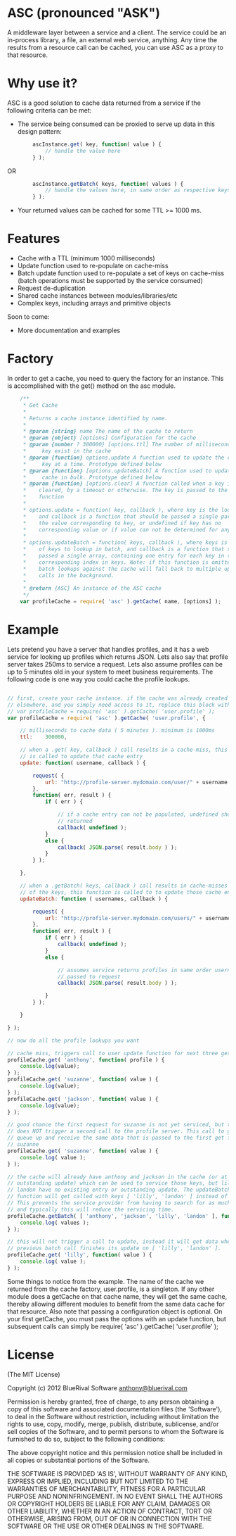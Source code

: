 ASC (pronounced "ASK")
========

A middleware layer between a service and a client. The service could be an
in-process library, a file, an external web service, anything. Any time the
results from a resource call can be cached, you can use ASC as a proxy to that
resource.


Why use it?
========

ASC is a good solution to cache data returned from a service if the following
criteria can be met:

* The service being consumed can be proxied to serve up data in this design
pattern:

```js
        ascInstance.get( key, function( value ) {
        	// handle the value here
        } );
```

OR

```js
        ascInstance.getBatch( keys, function( values ) {
        	// handle the values here, in same order as respective keys
        } );
```
* Your returned values can be cached for some TTL >= 1000 ms.


Features
========

* Cache with a TTL (minimum 1000 milliseconds)
* Update function used to re-populate on cache-miss
* Batch update function used to re-populate a set of keys on cache-miss (batch
operations must be supported by the service consumed)
* Request de-duplication
* Shared cache instances between modules/libraries/etc
* Complex keys, including arrays and primitive objects

Soon to come:

* More documentation and examples

Factory
========

In order to get a cache, you need to query the factory for an instance. This is
accomplished with the get() method on the asc module.

```js
	/**
	 * Get Cache
	 *
	 * Returns a cache instance identified by name.
	 *
	 * @param {string} name The name of the cache to return
	 * @param {object} [options] Configuration for the cache
 	 * @param {number ? 300000} [options.ttl] The number of milliseconds each
 	 *     key exist in the cache
	 * @param {function} options.update A function used to update the cache one
	 *     key at a time. Prototype defined below
	 * @param {function} [options.updateBatch] A function used to update the
	 *     cache in bulk. Prototype defined below
	 * @param {function} [options.clear] A function called when a key is
	 *    cleared, by a timeout or otherwise. The key is passed to the
	 *    function
	 *
	 * options.update = function( key, callback ), where key is the lookup key
	 *    and callback is a function that should be passed a single parameter,
	 *    the value corresponding to key, or undefined if key has no
	 *    corresponding value or if value can not be determined for any reason.
	 *
	 * options.updateBatch = function( keys, callback ), where keys is an array
	 *    of keys to lookup in batch, and callback is a function that should be
	 *    passed a single array, containing one entry for each key in the
	 *    corresponding index in keys. Note: if this function is omitted, then
	 *    batch lookups against the cache will fall back to multiple update
	 *    calls in the background.
	 *
	 * @return {ASC} An instance of the ASC cache
	 */
	var profileCache = require( 'asc' ).getCache( name, [options] );
```

Example
========

Lets pretend you have a server that handles profiles, and it has a web service
for looking up profiles which returns JSON. Lets also say that profile server
takes 250ms to service a request. Lets also assume profiles can be up to 5
minutes old in your system to meet business requirements. The following code is
one way you could cache the profile lookups.

```js

// first, create your cache instance. if the cache was already created
// elsewhere, and you simply need access to it, replace this block with:
// var profileCache = require( 'asc' ).getCache( 'user.profile' );
var profileCache = require( 'asc' ).getCache( 'user.profile', {

	// milliseconds to cache data ( 5 minutes ). minimum is 1000ms
	ttl:    300000,

	// when a .get( key, callback ) call results in a cache-miss, this function
	// is called to update that cache entry
 	update: function( username, callback ) {

		request( {
			url: "http://profile-server.mydomain.com/user/" + username
		},
		function( err, result ) {
			if ( err ) {

				// if a cache entry can not be populated, undefined should be
				// returned
				callback( undefined );
			}
			else {
				callback( JSON.parse( result.body ) );
			}
		} );

	},

	// when a .getBatch( keys, callback ) call results in cache-misses for any
	// of the keys, this function is called to to update those cache entries
	updateBatch: function ( usernames, callback ) {

		request( {
			url: "http://profile-server.mydomain.com/users/" + usernames.join( ',' );
		},
		function( err, result ) {
			if ( err ) {
				callback( undefined );
			}
			else {

				// assumes service returns profiles in same order usernames
				// passed to request
				callback( JSON.parse( result.body ) );

			}
		} );

	}

} );

// now do all the profile lookups you want

// cache miss, triggers call to user update function for next three gets
profileCache.get( 'anthony', function( profile ) {
    console.log(value);
} );
profileCache.get( 'suzanne', function( value ) {
    console.log(value);
} );
profileCache.get( 'jackson', function( value ) {
    console.log(value);
} );

// good chance the first request for suzanne is not yet serviced, but this get
// does NOT trigger a second call to the profile server. This call to get will
// queue up and receive the same data that is passed to the first get for
// suzanne
profileCache.get( 'suzanne', function( value ) {
    console.log( value );
} );

// the cache will already have anthony and jackson in the cache (or at least an
// outstanding update) which can be used to service those keys, but lilly and
// landon have no existing entry or outstanding update. The updateBatch()
// function will get called with keys [ 'lilly', 'landon' ] instead of all four.
// This prevents the service provider from having to search for as much data,
// and typically this will reduce the servicing time.
profileCache.getBatch( [ 'anthony', 'jackson', 'lilly', 'landon' ], function ( values ) {
	console.log( values );
} );

// this will not trigger a call to update, instead it will get data when the
// previous batch call finishes its update on [ 'lilly', 'landon' ].
profileCache.get( 'lilly', function( value ) {
    console.log( value );
} );

```

Some things to notice from the example. The name of the cache we returned from
the cache factory, user.profile, is a singleton. If any other module does a
getCache on that cache name, they will get the same cache, thereby allowing
different modules to benefit from the same data cache for that resource. Also
note that passing a configuration object is optional. On your first getCache,
you must pass the options with an update function, but subsequent calls can
simply be require( 'asc' ).getCache( 'user.profile' );


License
========

(The MIT License)

Copyright (c) 2012 BlueRival Software <anthony@bluerival.com>

Permission is hereby granted, free of charge, to any person obtaining a copy of
this software and associated documentation files (the 'Software'), to deal in
the Software without restriction, including without limitation the rights to
use, copy, modify, merge, publish, distribute, sublicense, and/or sell copies of
the Software, and to permit persons to whom the Software is furnished to do so,
subject to the following conditions:

The above copyright notice and this permission notice shall be included in all
copies or substantial portions of the Software.

THE SOFTWARE IS PROVIDED 'AS IS', WITHOUT WARRANTY OF ANY KIND, EXPRESS OR
IMPLIED, INCLUDING BUT NOT LIMITED TO THE WARRANTIES OF MERCHANTABILITY, FITNESS
FOR A PARTICULAR PURPOSE AND NONINFRINGEMENT. IN NO EVENT SHALL THE AUTHORS OR
COPYRIGHT HOLDERS BE LIABLE FOR ANY CLAIM, DAMAGES OR OTHER LIABILITY, WHETHER
IN AN ACTION OF CONTRACT, TORT OR OTHERWISE, ARISING FROM, OUT OF OR IN
CONNECTION WITH THE SOFTWARE OR THE USE OR OTHER DEALINGS IN THE SOFTWARE.


